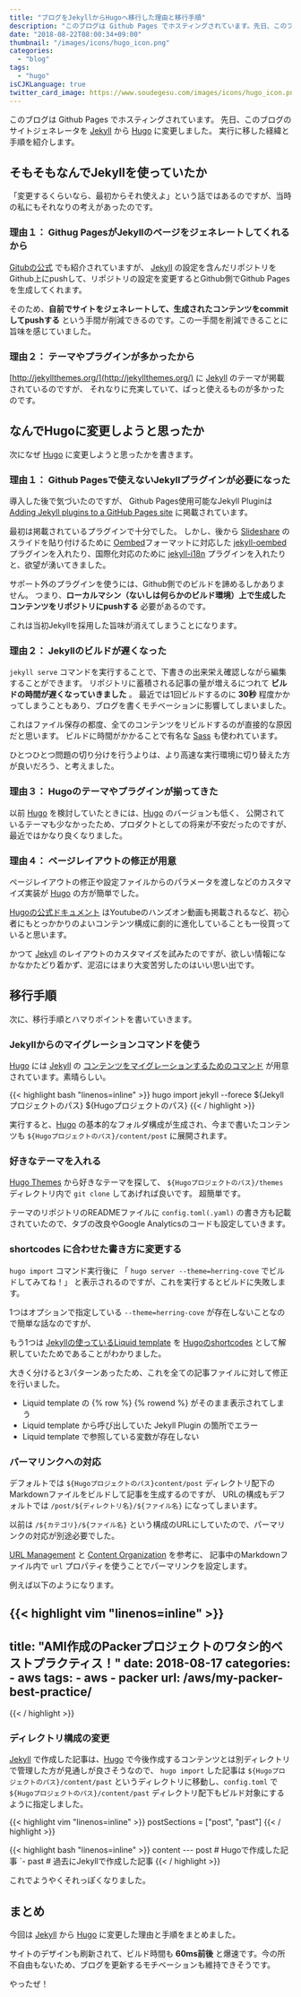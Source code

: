 ```yaml
---
title: "ブログをJekyllからHugoへ移行した理由と移行手順"
description: "このブログは Github Pages でホスティングされています。先日、このブログのサイトジェネレータをJekyllからHugoに変更しました。実行に移した経緯と手順を紹介します。"
date: "2018-08-22T08:00:34+09:00"
thumbnail: "/images/icons/hugo_icon.png"
categories:
  - "blog"
tags:
  - "hugo"
isCJKLanguage: true
twitter_card_image: https://www.soudegesu.com/images/icons/hugo_icon.png
---
```


このブログは Github Pages でホスティングされています。
先日、このブログのサイトジェネレータを [Jekyll](https://jekyllrb.com/) から [Hugo](https://gohugo.io/) に変更しました。
実行に移した経緯と手順を紹介します。

<!--adsense-->

## そもそもなんでJekyllを使っていたか

「変更するくらいなら、最初からそれ使えよ」という話ではあるのですが、当時の私にもそれなりの考えがあったのです。

### 理由１： Githug PagesがJekyllのページをジェネレートしてくれるから

[Gitubの公式](https://help.github.com/articles/using-jekyll-as-a-static-site-generator-with-github-pages/) でも紹介されていますが、
[Jekyll](https://jekyllrb.com/) の設定を含んだリポジトリをGithub上にpushして、リポジトリの設定を変更するとGithub側でGithub Pagesを生成してくれます。

そのため、**自前でサイトをジェネレートして、生成されたコンテンツをcommitしてpushする** という手間が削減できるのです。この一手間を削減できることに旨味を感じていました。

### 理由２： テーマやプラグインが多かったから

[http://jekyllthemes.org/](http://jekyllthemes.org/) に [Jekyll](https://jekyllrb.com/) のテーマが掲載されているのですが、
それなりに充実していて、ぱっと使えるものが多かったのです。

<!--adsense-->

## なんでHugoに変更しようと思ったか

次になぜ [Hugo](https://gohugo.io/) に変更しようと思ったかを書きます。

### 理由１： Github Pagesで使えないJekyllプラグインが必要になった

導入した後で気づいたのですが、 Github Pages使用可能なJekyll Pluginは [Adding Jekyll plugins to a GitHub Pages site](https://help.github.com/articles/adding-jekyll-plugins-to-a-github-pages-site/) に掲載されています。

最初は掲載されているプラグインで十分でした。
しかし、後から [Slideshare](https://www.slideshare.net/) のスライドを貼り付けるために [Oembed](https://oembed.com/)フォーマットに対応した [jekyll-oembed](https://github.com/18F/jekyll-oembed) プラグインを入れたり、国際化対応のために [jekyll-i18n](https://github.com/liamzebedee/jekyll-i18n) プラグインを入れたりと、欲望が湧いてきました。

サポート外のプラグインを使うには、Github側でのビルドを諦めるしかありません。
つまり、**ローカルマシン（ないしは何らかのビルド環境）上で生成したコンテンツをリポジトリにpushする** 必要があるのです。

これは当初Jekyllを採用した旨味が消えてしまうことになります。

### 理由２： Jekyllのビルドが遅くなった

`jekyll serve` コマンドを実行することで、下書きの出来栄え確認しながら編集することができます。
リポジトリに蓄積される記事の量が増えるにつれて **ビルドの時間が遅くなっていきました** 。
最近では1回ビルドするのに **30秒** 程度かかってしまうこともあり、ブログを書くモチベーションに影響してしまいました。

これはファイル保存の都度、全てのコンテンツをリビルドするのが直接的な原因だと思います。
ビルドに時間がかかることで有名な [Sass](https://sass-lang.com/) も使われています。

ひとつひとつ問題の切り分けを行うよりは、より高速な実行環境に切り替えた方が良いだろう、と考えました。

### 理由３： Hugoのテーマやプラグインが揃ってきた

以前 [Hugo](https://gohugo.io/) を検討していたときには、[Hugo](https://gohugo.io/) のバージョンも低く、
公開されているテーマも少なかったため、プロダクトとしての将来が不安だったのですが、最近ではかなり良くなりました。

### 理由４： ページレイアウトの修正が用意

ページレイアウトの修正や設定ファイルからのパラメータを渡しなどのカスタマイズ実装が [Hugo](https://gohugo.io/) の方が簡単でした。

[Hugoの公式ドキュメント](https://gohugo.io/) はYoutubeのハンズオン動画も掲載されるなど、初心者にもとっかかりのよいコンテンツ構成に劇的に進化していることも一役買っていると思います。

かつて [Jekyll](https://jekyllrb.com/) のレイアウトのカスタマイズを試みたのですが、欲しい情報になかなかたどり着かず、泥沼にはまり大変苦労したのはいい思い出です。

<!--adsense-->

## 移行手順

次に、移行手順とハマりポイントを書いていきます。

### Jekyllからのマイグレーションコマンドを使う


[Hugo](https://gohugo.io/) には [Jekyll](https://jekyllrb.com/) の [コンテンツをマイグレーションするためのコマンド](https://gohugo.io/commands/hugo_import_jekyll/) が用意されています。素晴らしい。

{{< highlight bash "linenos=inline" >}}
hugo import jekyll --forece ${Jekyllプロジェクトのパス} ${Hugoプロジェクトのパス}
{{< / highlight >}}

実行すると、[Hugo](https://gohugo.io/) の基本的なフォルダ構成が生成され、今まで書いたコンテンツも `${Hugoプロジェクトのパス}/content/post` に展開されます。

### 好きなテーマを入れる

[Hugo Themes](https://themes.gohugo.io/) から好きなテーマを探して、 `${Hugoプロジェクトのパス}/themes` ディレクトリ内で `git clone` してあげれば良いです。
超簡単です。

テーマのリポジトリのREADMEファイルに `config.toml(.yaml)` の書き方も記載されていたので、タブの改良やGoogle Analyticsのコードも設定していきます。

### shortcodes に合わせた書き方に変更する

`hugo import` コマンド実行後に 「 `hugo server --theme=herring-cove` でビルドしてみてね！」 と表示されるのですが、これを実行するとビルドに失敗します。

1つはオプションで指定している `--theme=herring-cove` が存在しないことなので簡単な話なのですが、

もう1つは [Jekyllの使っているLiquid template](https://shopify.github.io/liquid/) を [Hugoのshortcodes](https://gohugo.io/content-management/shortcodes/) として解釈していたためであることがわかりました。

大きく分けると3パターンあったため、これを全ての記事ファイルに対して修正を行いました。

* Liquid template の {% row %} {% rowend %} がそのまま表示されてしまう
* Liquid template から呼び出していた Jekyll Plugin の箇所でエラー
* Liquid template で参照している変数が存在しない

### パーマリンクへの対応

デフォルトでは `${Hugoプロジェクトのパス}content/post` ディレクトリ配下のMarkdownファイルをビルドして記事を生成するのですが、 URLの構成もデフォルトでは `/post/${ディレクトリ名}/${ファイル名}` になってしまいます。

以前は `/${カテゴリ}/${ファイル名}` という構成のURLにしていたので、パーマリンクの対応が別途必要でした。

[URL Management](https://gohugo.io/content-management/urls/) と [Content Organization](https://gohugo.io/content-management/organization/) を参考に、 記事中のMarkdownファイル内で `url` プロパティを使うことでパーマリンクを設定します。

例えば以下のようになります。

{{< highlight vim "linenos=inline" >}}
---
title: "AMI作成のPackerプロジェクトのワタシ的ベストプラクティス！"
date: 2018-08-17
categories:
    - aws
tags:
    - aws
    - packer
url: /aws/my-packer-best-practice/
---
{{< / highlight >}}

### ディレクトリ構成の変更

[Jekyll](https://jekyllrb.com/) で作成した記事は、[Hugo](https://gohugo.io/) で今後作成するコンテンツとは別ディレクトリで管理した方が見通しが良さそうなので、
`hugo import` した記事は `${Hugoプロジェクトのパス}/content/past` というディレクトリに移動し、`config.toml` で `${Hugoプロジェクトのパス}/content/past` ディレクトリ配下もビルド対象にするように指定しました。

{{< highlight vim "linenos=inline" >}}
postSections = ["post", "past"]
{{< / highlight >}}

{{< highlight bash "linenos=inline" >}}
content --- post  # Hugoで作成した記事
         `- past  # 過去にJekyllで作成した記事
{{< / highlight >}}

これでようやくそれっぽくなりました。

## まとめ

今回は [Jekyll](https://jekyllrb.com/) から [Hugo](https://gohugo.io/) に変更した理由と手順をまとめました。

サイトのデザインも刷新されて、ビルド時間も **60ms前後** と爆速です。今の所不自由もないため、ブログを更新するモチベーションも維持できそうです。

やったぜ！
